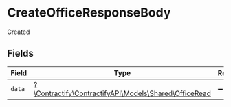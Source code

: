 # CreateOfficeResponseBody

Created


## Fields

| Field                                                                                      | Type                                                                                       | Required                                                                                   | Description                                                                                |
| ------------------------------------------------------------------------------------------ | ------------------------------------------------------------------------------------------ | ------------------------------------------------------------------------------------------ | ------------------------------------------------------------------------------------------ |
| `data`                                                                                     | [?\Contractify\ContractifyAPI\Models\Shared\OfficeRead](../../models/shared/OfficeRead.md) | :heavy_minus_sign:                                                                         | N/A                                                                                        |